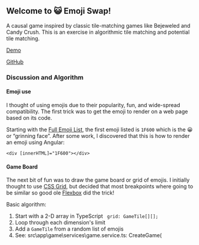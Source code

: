## Welcome to 😺 Emoji Swap!

A causal game inspired by classic tile-matching games like Bejeweled and Candy Crush. This is an exercise in algorithmic tile matching and potential tile matching.

[Demo](demo-0.1.1/)

[GitHub](https://github.com/daveteply/emoji-swap)

### Discussion and Algorithm

#### Emoji use

I thought of using emojis due to their popularity, fun, and wide-spread compatibility. The first trick was to get the emoji to render on a web page based on its code.

Starting with the [Full Emoji List](https://unicode.org/emoji/charts/full-emoji-list.html), the first emoji listed is `1F600` which is the 😀 or “grinning face”.  After some work, I discovered that this is how to render an emoji using Angular:

```
<div [innerHTML]="1F600"></div>
```

#### Game Board

The next bit of fun was to draw the game board or grid of emojis.  I initially thought to use [CSS Grid]( https://developer.mozilla.org/en-US/docs/Web/CSS/CSS_Grid_Layout), but decided that most breakpoints where going to be similar so good ole [Flexbox]( https://developer.mozilla.org/en-US/docs/Web/CSS/CSS_Flexible_Box_Layout/Basic_Concepts_of_Flexbox) did the trick!

Basic algorithm:
1.	Start with a 2-D array in TypeScript ` grid: GameTile[][];`
2.	Loop through each dimension's limit
3.	Add a `GameTile` from a random list of emojis
4.	See: src\app\game\services\game.service.ts: CreateGame(


<!-- You can use the [editor on GitHub](https://github.com/daveteply/emoji-swap/edit/gh-pages/index.md) to maintain and preview the content for your website in Markdown files.

Whenever you commit to this repository, GitHub Pages will run [Jekyll](https://jekyllrb.com/) to rebuild the pages in your site, from the content in your Markdown files.

### Markdown

Markdown is a lightweight and easy-to-use syntax for styling your writing. It includes conventions for

```markdown
Syntax highlighted code block

# Header 1

## Header 2

### Header 3

- Bulleted
- List

1. Numbered
2. List

**Bold** and _Italic_ and `Code` text

[Link](url) and ![Image](src)
```

For more details see [GitHub Flavored Markdown](https://guides.github.com/features/mastering-markdown/).

### Jekyll Themes

Your Pages site will use the layout and styles from the Jekyll theme you have selected in your [repository settings](https://github.com/daveteply/emoji-swap/settings). The name of this theme is saved in the Jekyll `_config.yml` configuration file.

### Support or Contact

Having trouble with Pages? Check out our [documentation](https://docs.github.com/categories/github-pages-basics/) or [contact support](https://github.com/contact) and we’ll help you sort it out. -->
